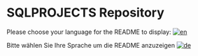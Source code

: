 # SQLPROJECTS Repository

Please choose your language for the README to display: 
[![en](https://img.shields.io/badge/lang-en-red.svg)](https://github.com/raptilebytez/SQLProjects/blob/main/README.en.md)

Bitte wählen Sie Ihre Sprache um die README anzuzeigen
[![de](https://img.shields.io/badge/lang-de-green.svg)](https://github.com/raptilebytez/SQLProjects/blob/main/README.de.md)
